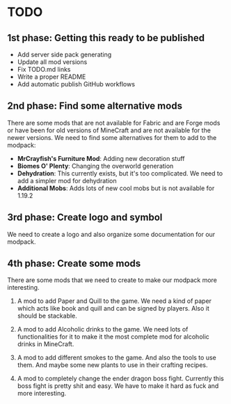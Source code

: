 # TODO

## 1st phase: Getting this ready to be published

- Add server side pack generating
- Update all mod versions
- Fix TODO.md links
- Write a proper README
- Add automatic publish GitHub workflows

## 2nd phase: Find some alternative mods

There are some mods that are not available for Fabric and are Forge mods or have been for old versions of MineCraft and are not available for the newer versions. We need to find some alternatives for them to add to the modpack:

- **MrCrayfish's Furniture Mod**: Adding new decoration stuff
- **Biomes O' Plenty**: Changing the overworld generation
- **Dehydration**: This currently exists, but it's too complicated. We need to add a simpler mod for dehydration
- **Additional Mobs**: Adds lots of new cool mobs but is not available for 1.19.2

## 3rd phase: Create logo and symbol

We need to create a logo and also organize some documentation for our modpack.

## 4th phase: Create some mods

There are some mods that we need to create to make our modpack more interesting.

1. A mod to add Paper and Quill to the game.
We need a kind of paper which acts like book and quill and can be signed by players. Also it should be stackable.

2. A mod to add Alcoholic drinks to the game.
We need lots of functionalities for it to make it the most complete mod for alcoholic drinks in MineCraft.

3. A mod to add different smokes to the game.
And also the tools to use them. And maybe some new plants to use in their crafting recipes.

4. A mod to completely change the ender dragon boss fight.
Currently this boss fight is pretty shit and easy. We have to make it hard as fuck and more interesting.
